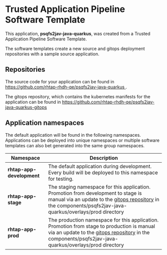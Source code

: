# Trusted Application Pipeline Software Template

This application, **psqfs2jav-java-quarkus**, was created from a Trusted Application Pipeline Software Template.

The software templates create a new source and gitops deployment repositories with a sample source application. 

## Repositories

The source code for your application can be found in [https://github.com/rhtap-rhdh-qe/psqfs2jav-java-quarkus ](https://github.com/rhtap-rhdh-qe/psqfs2jav-java-quarkus ).
 
The gitops repository, which contains the kubernetes manifests for the application can be found in 
[https://github.com/rhtap-rhdh-qe/psqfs2jav-java-quarkus-gitops ](https://github.com/rhtap-rhdh-qe/psqfs2jav-java-quarkus-gitops ) 

## Application namespaces 

The default application will be found in the following namespaces. Applications can be deployed into unique namespaces or multiple software templates can also bet generated into the same group namespaces.  

|  Namespace   |  Description   |  
| -------- | -------- |   
| **rhtap-app-development** | The default application during development. Every build will be deployed to this namespace for testing. | 
| **rhtap-app-stage** | The staging namespace for this application. Promotion from development to stage is manual via an update to the [gitops repository](https://github.com/rhtap-rhdh-qe/psqfs2jav-java-quarkus-gitops ) in the components/psqfs2jav-java-quarkus/overlays/prod directory |  
| **rhtap-app-prod** | The production namespace for this application. Promotion from stage to production is manual via an update to the [gitops repository](https://github.com/rhtap-rhdh-qe/psqfs2jav-java-quarkus-gitops ) in the components/psqfs2jav-java-quarkus/overlays/prod directory | 